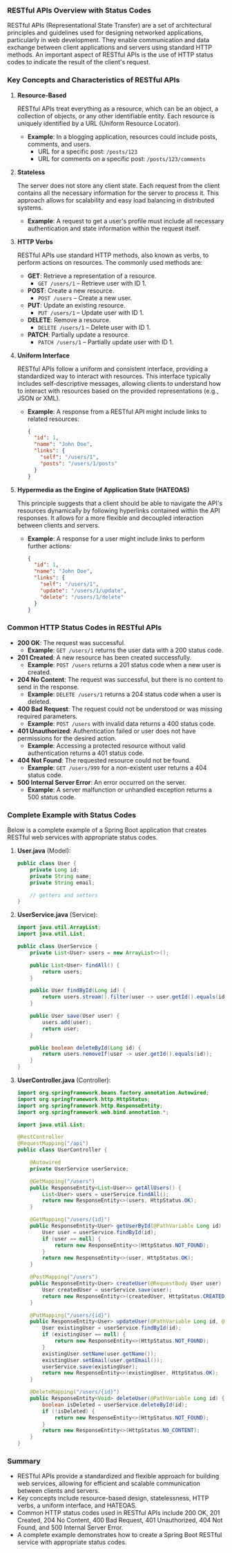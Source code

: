 ### RESTful APIs Overview with Status Codes

RESTful APIs (Representational State Transfer) are a set of architectural principles and guidelines used for designing networked applications, particularly in web development. They enable communication and data exchange between client applications and servers using standard HTTP methods. An important aspect of RESTful APIs is the use of HTTP status codes to indicate the result of the client's request.

### Key Concepts and Characteristics of RESTful APIs

1. **Resource-Based**

   RESTful APIs treat everything as a resource, which can be an object, a collection of objects, or any other identifiable entity. Each resource is uniquely identified by a URL (Uniform Resource Locator).

   - **Example**: In a blogging application, resources could include posts, comments, and users.
     - URL for a specific post: `/posts/123`
     - URL for comments on a specific post: `/posts/123/comments`

2. **Stateless**

   The server does not store any client state. Each request from the client contains all the necessary information for the server to process it. This approach allows for scalability and easy load balancing in distributed systems.

   - **Example**: A request to get a user's profile must include all necessary authentication and state information within the request itself.

3. **HTTP Verbs**

   RESTful APIs use standard HTTP methods, also known as verbs, to perform actions on resources. The commonly used methods are:

   - **GET**: Retrieve a representation of a resource.
     - `GET /users/1` – Retrieve user with ID 1.
   - **POST**: Create a new resource.
     - `POST /users` – Create a new user.
   - **PUT**: Update an existing resource.
     - `PUT /users/1` – Update user with ID 1.
   - **DELETE**: Remove a resource.
     - `DELETE /users/1` – Delete user with ID 1.
   - **PATCH**: Partially update a resource.
     - `PATCH /users/1` – Partially update user with ID 1.

4. **Uniform Interface**

   RESTful APIs follow a uniform and consistent interface, providing a standardized way to interact with resources. This interface typically includes self-descriptive messages, allowing clients to understand how to interact with resources based on the provided representations (e.g., JSON or XML).

   - **Example**: A response from a RESTful API might include links to related resources:
     ```json
     {
       "id": 1,
       "name": "John Doe",
       "links": {
         "self": "/users/1",
         "posts": "/users/1/posts"
       }
     }
     ```

5. **Hypermedia as the Engine of Application State (HATEOAS)**

   This principle suggests that a client should be able to navigate the API's resources dynamically by following hyperlinks contained within the API responses. It allows for a more flexible and decoupled interaction between clients and servers.

   - **Example**: A response for a user might include links to perform further actions:
     ```json
     {
       "id": 1,
       "name": "John Doe",
       "links": {
         "self": "/users/1",
         "update": "/users/1/update",
         "delete": "/users/1/delete"
       }
     }
     ```

### Common HTTP Status Codes in RESTful APIs

- **200 OK**: The request was successful.
  - **Example**: `GET /users/1` returns the user data with a 200 status code.
- **201 Created**: A new resource has been created successfully.
  - **Example**: `POST /users` returns a 201 status code when a new user is created.
- **204 No Content**: The request was successful, but there is no content to send in the response.
  - **Example**: `DELETE /users/1` returns a 204 status code when a user is deleted.
- **400 Bad Request**: The request could not be understood or was missing required parameters.
  - **Example**: `POST /users` with invalid data returns a 400 status code.
- **401 Unauthorized**: Authentication failed or user does not have permissions for the desired action.
  - **Example**: Accessing a protected resource without valid authentication returns a 401 status code.
- **404 Not Found**: The requested resource could not be found.
  - **Example**: `GET /users/999` for a non-existent user returns a 404 status code.
- **500 Internal Server Error**: An error occurred on the server.
  - **Example**: A server malfunction or unhandled exception returns a 500 status code.

### Complete Example with Status Codes

Below is a complete example of a Spring Boot application that creates RESTful web services with appropriate status codes.

1. **User.java** (Model):
   ```java
   public class User {
       private Long id;
       private String name;
       private String email;

       // getters and setters
   }
   ```

2. **UserService.java** (Service):
   ```java
   import java.util.ArrayList;
   import java.util.List;

   public class UserService {
       private List<User> users = new ArrayList<>();

       public List<User> findAll() {
           return users;
       }

       public User findById(Long id) {
           return users.stream().filter(user -> user.getId().equals(id)).findFirst().orElse(null);
       }

       public User save(User user) {
           users.add(user);
           return user;
       }

       public boolean deleteById(Long id) {
           return users.removeIf(user -> user.getId().equals(id));
       }
   }
   ```

3. **UserController.java** (Controller):
   ```java
   import org.springframework.beans.factory.annotation.Autowired;
   import org.springframework.http.HttpStatus;
   import org.springframework.http.ResponseEntity;
   import org.springframework.web.bind.annotation.*;

   import java.util.List;

   @RestController
   @RequestMapping("/api")
   public class UserController {

       @Autowired
       private UserService userService;

       @GetMapping("/users")
       public ResponseEntity<List<User>> getAllUsers() {
           List<User> users = userService.findAll();
           return new ResponseEntity<>(users, HttpStatus.OK);
       }

       @GetMapping("/users/{id}")
       public ResponseEntity<User> getUserById(@PathVariable Long id) {
           User user = userService.findById(id);
           if (user == null) {
               return new ResponseEntity<>(HttpStatus.NOT_FOUND);
           }
           return new ResponseEntity<>(user, HttpStatus.OK);
       }

       @PostMapping("/users")
       public ResponseEntity<User> createUser(@RequestBody User user) {
           User createdUser = userService.save(user);
           return new ResponseEntity<>(createdUser, HttpStatus.CREATED);
       }

       @PutMapping("/users/{id}")
       public ResponseEntity<User> updateUser(@PathVariable Long id, @RequestBody User user) {
           User existingUser = userService.findById(id);
           if (existingUser == null) {
               return new ResponseEntity<>(HttpStatus.NOT_FOUND);
           }
           existingUser.setName(user.getName());
           existingUser.setEmail(user.getEmail());
           userService.save(existingUser);
           return new ResponseEntity<>(existingUser, HttpStatus.OK);
       }

       @DeleteMapping("/users/{id}")
       public ResponseEntity<Void> deleteUser(@PathVariable Long id) {
           boolean isDeleted = userService.deleteById(id);
           if (!isDeleted) {
               return new ResponseEntity<>(HttpStatus.NOT_FOUND);
           }
           return new ResponseEntity<>(HttpStatus.NO_CONTENT);
       }
   }
   ```

### Summary

- RESTful APIs provide a standardized and flexible approach for building web services, allowing for efficient and scalable communication between clients and servers.
- Key concepts include resource-based design, statelessness, HTTP verbs, a uniform interface, and HATEOAS.
- Common HTTP status codes used in RESTful APIs include 200 OK, 201 Created, 204 No Content, 400 Bad Request, 401 Unauthorized, 404 Not Found, and 500 Internal Server Error.
- A complete example demonstrates how to create a Spring Boot RESTful service with appropriate status codes.
